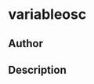 # variableosc

## Author

<!-- Insert Your Name Here -->

## Description

<!-- Describe your example here -->
